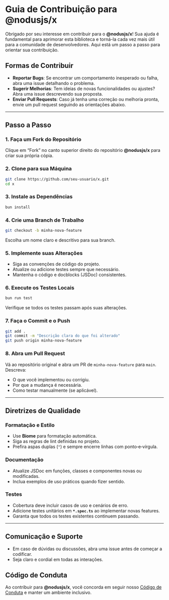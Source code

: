 # Guia de Contribuição para **@nodusjs/x**

Obrigado por seu interesse em contribuir para o **@nodusjs/x**! Sua ajuda é fundamental para aprimorar esta biblioteca e torná-la cada vez mais útil para a comunidade de desenvolvedores. Aqui está um passo a passo para orientar sua contribuição.

## Formas de Contribuir

- **Reportar Bugs**: Se encontrar um comportamento inesperado ou falha, abra uma issue detalhando o problema.
- **Sugerir Melhorias**: Tem ideias de novas funcionalidades ou ajustes? Abra uma issue descrevendo sua proposta.
- **Enviar Pull Requests**: Caso já tenha uma correção ou melhoria pronta, envie um pull request seguindo as orientações abaixo.

---

## Passo a Passo

### 1. Faça um Fork do Repositório

Clique em “Fork” no canto superior direito do repositório **@nodusjs/x** para criar sua própria cópia.

### 2. Clone para sua Máquina

```bash
git clone https://github.com/seu-usuario/x.git
cd x
````

### 3. Instale as Dependências

```bash
bun install
```

### 4. Crie uma Branch de Trabalho

```bash
git checkout -b minha-nova-feature
```

Escolha um nome claro e descritivo para sua branch.

### 5. Implemente suas Alterações

* Siga as convenções de código do projeto.
* Atualize ou adicione testes sempre que necessário.
* Mantenha o código e docblocks (JSDoc) consistentes.

### 6. Execute os Testes Locais

```bash
bun run test
```

Verifique se todos os testes passam após suas alterações.

### 7. Faça o Commit e o Push

```bash
git add .
git commit -m "Descrição clara do que foi alterado"
git push origin minha-nova-feature
```

### 8. Abra um Pull Request

Vá ao repositório original e abra um PR de `minha-nova-feature` para `main`. Descreva:

* O que você implementou ou corrigiu.
* Por que a mudança é necessária.
* Como testar manualmente (se aplicável).

---

## Diretrizes de Qualidade

### Formatação e Estilo

* Use **Biome** para formatação automática.
* Siga as regras de lint definidas no projeto.
* Prefira aspas duplas (`"`) e sempre encerre linhas com ponto‐e‐vírgula.

### Documentação

* Atualize JSDoc em funções, classes e componentes novas ou modificadas.
* Inclua exemplos de uso práticos quando fizer sentido.

### Testes

* Cobertura deve incluir casos de uso e cenários de erro.
* Adicione testes unitários em **`*.spec.ts`** ao implementar novas features.
* Garanta que todos os testes existentes continuem passando.

---

## Comunicação e Suporte

* Em caso de dúvidas ou discussões, abra uma issue antes de começar a codificar.
* Seja claro e cordial em todas as interações.

## Código de Conduta

Ao contribuir para **@nodusjs/x**, você concorda em seguir nosso [Código de Conduta](https://github.com/nodusjs/x/blob/main/CODE_OF_CONDUCT.md) e manter um ambiente inclusivo.
